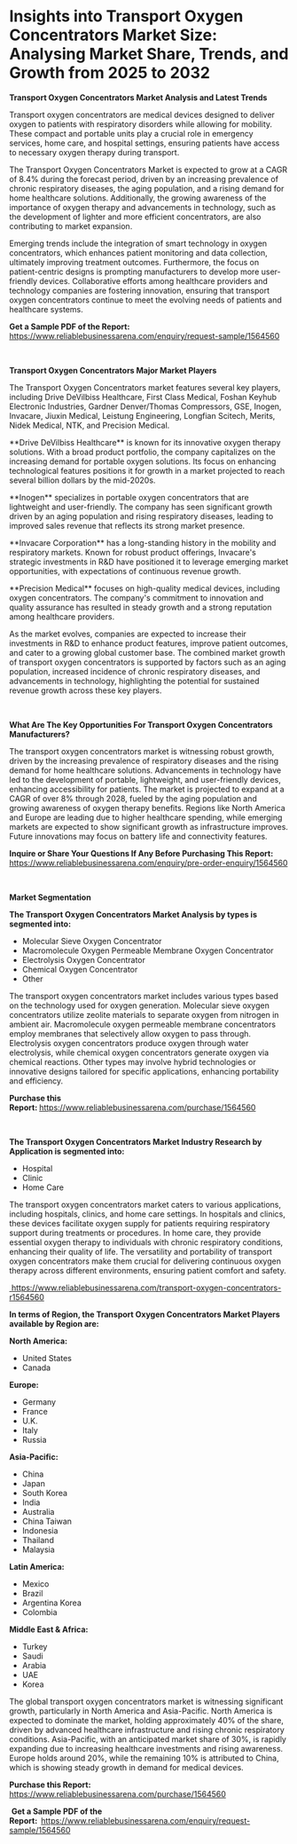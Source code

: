 <p><h1>Insights into Transport Oxygen Concentrators Market Size: Analysing Market Share, Trends, and Growth from 2025 to 2032</h1></p><p><strong>Transport Oxygen Concentrators Market Analysis and Latest Trends</strong></p>
<p><p>Transport oxygen concentrators are medical devices designed to deliver oxygen to patients with respiratory disorders while allowing for mobility. These compact and portable units play a crucial role in emergency services, home care, and hospital settings, ensuring patients have access to necessary oxygen therapy during transport. </p><p>The Transport Oxygen Concentrators Market is expected to grow at a CAGR of 8.4% during the forecast period, driven by an increasing prevalence of chronic respiratory diseases, the aging population, and a rising demand for home healthcare solutions. Additionally, the growing awareness of the importance of oxygen therapy and advancements in technology, such as the development of lighter and more efficient concentrators, are also contributing to market expansion. </p><p>Emerging trends include the integration of smart technology in oxygen concentrators, which enhances patient monitoring and data collection, ultimately improving treatment outcomes. Furthermore, the focus on patient-centric designs is prompting manufacturers to develop more user-friendly devices. Collaborative efforts among healthcare providers and technology companies are fostering innovation, ensuring that transport oxygen concentrators continue to meet the evolving needs of patients and healthcare systems.</p></p>
<p><strong>Get a Sample PDF of the Report:&nbsp;</strong> <a href="https://www.reliablebusinessarena.com/enquiry/request-sample/1564560?utm_campaign=2531&utm_medium=2&utm_source=Github&utm_content=ia&utm_term=14042025&utm_id=transport-oxygen-concentrators">https://www.reliablebusinessarena.com/enquiry/request-sample/1564560</a></p>
<p>&nbsp;</p>
<p><strong>Transport Oxygen Concentrators Major Market Players</strong></p>
<p><p>The Transport Oxygen Concentrators market features several key players, including Drive DeVilbiss Healthcare, First Class Medical, Foshan Keyhub Electronic Industries, Gardner Denver/Thomas Compressors, GSE, Inogen, Invacare, Jiuxin Medical, Leistung Engineering, Longfian Scitech, Merits, Nidek Medical, NTK, and Precision Medical. </p><p>**Drive DeVilbiss Healthcare** is known for its innovative oxygen therapy solutions. With a broad product portfolio, the company capitalizes on the increasing demand for portable oxygen solutions. Its focus on enhancing technological features positions it for growth in a market projected to reach several billion dollars by the mid-2020s.</p><p>**Inogen** specializes in portable oxygen concentrators that are lightweight and user-friendly. The company has seen significant growth driven by an aging population and rising respiratory diseases, leading to improved sales revenue that reflects its strong market presence.</p><p>**Invacare Corporation** has a long-standing history in the mobility and respiratory markets. Known for robust product offerings, Invacare's strategic investments in R&D have positioned it to leverage emerging market opportunities, with expectations of continuous revenue growth. </p><p>**Precision Medical** focuses on high-quality medical devices, including oxygen concentrators. The company's commitment to innovation and quality assurance has resulted in steady growth and a strong reputation among healthcare providers.</p><p>As the market evolves, companies are expected to increase their investments in R&D to enhance product features, improve patient outcomes, and cater to a growing global customer base. The combined market growth of transport oxygen concentrators is supported by factors such as an aging population, increased incidence of chronic respiratory diseases, and advancements in technology, highlighting the potential for sustained revenue growth across these key players.</p></p>
<p>&nbsp;</p>
<p><strong>What Are The Key Opportunities For Transport Oxygen Concentrators Manufacturers?</strong></p>
<p><p>The transport oxygen concentrators market is witnessing robust growth, driven by the increasing prevalence of respiratory diseases and the rising demand for home healthcare solutions. Advancements in technology have led to the development of portable, lightweight, and user-friendly devices, enhancing accessibility for patients. The market is projected to expand at a CAGR of over 8% through 2028, fueled by the aging population and growing awareness of oxygen therapy benefits. Regions like North America and Europe are leading due to higher healthcare spending, while emerging markets are expected to show significant growth as infrastructure improves. Future innovations may focus on battery life and connectivity features.</p></p>
<p><strong>Inquire or Share Your Questions If Any Before Purchasing This Report:</strong> <a href="https://www.reliablebusinessarena.com/enquiry/pre-order-enquiry/1564560?utm_campaign=2531&utm_medium=2&utm_source=Github&utm_content=ia&utm_term=14042025&utm_id=transport-oxygen-concentrators">https://www.reliablebusinessarena.com/enquiry/pre-order-enquiry/1564560</a></p>
<p>&nbsp;</p>
<p><strong>Market Segmentation</strong></p>
<p><strong>The Transport Oxygen Concentrators Market Analysis by types is segmented into:</strong></p>
<p><ul><li>Molecular Sieve Oxygen Concentrator</li><li>Macromolecule Oxygen Permeable Membrane Oxygen Concentrator</li><li>Electrolysis Oxygen Concentrator</li><li>Chemical Oxygen Concentrator</li><li>Other</li></ul></p>
<p><p>The transport oxygen concentrators market includes various types based on the technology used for oxygen generation. Molecular sieve oxygen concentrators utilize zeolite materials to separate oxygen from nitrogen in ambient air. Macromolecule oxygen permeable membrane concentrators employ membranes that selectively allow oxygen to pass through. Electrolysis oxygen concentrators produce oxygen through water electrolysis, while chemical oxygen concentrators generate oxygen via chemical reactions. Other types may involve hybrid technologies or innovative designs tailored for specific applications, enhancing portability and efficiency.</p></p>
<p><strong>Purchase this Report:&nbsp;</strong><a href="https://www.reliablebusinessarena.com/purchase/1564560?utm_campaign=2531&utm_medium=2&utm_source=Github&utm_content=ia&utm_term=14042025&utm_id=transport-oxygen-concentrators">https://www.reliablebusinessarena.com/purchase/1564560</a></p>
<p>&nbsp;</p>
<p><strong>The Transport Oxygen Concentrators Market Industry Research by Application is segmented into:</strong></p>
<p><ul><li>Hospital</li><li>Clinic</li><li>Home Care</li></ul></p>
<p><p>The transport oxygen concentrators market caters to various applications, including hospitals, clinics, and home care settings. In hospitals and clinics, these devices facilitate oxygen supply for patients requiring respiratory support during treatments or procedures. In home care, they provide essential oxygen therapy to individuals with chronic respiratory conditions, enhancing their quality of life. The versatility and portability of transport oxygen concentrators make them crucial for delivering continuous oxygen therapy across different environments, ensuring patient comfort and safety.</p></p>
<p><a href="https://www.reliablebusinessarena.com/transport-oxygen-concentrators-r1564560?utm_campaign=2531&utm_medium=2&utm_source=Github&utm_content=ia&utm_term=14042025&utm_id=transport-oxygen-concentrators">&nbsp;https://www.reliablebusinessarena.com/transport-oxygen-concentrators-r1564560</a></p>
<p><strong>In terms of Region, the Transport Oxygen Concentrators Market Players available by Region are:</strong></p>
<p>
    <p> <strong> North America: </strong>
        <ul>
            <li>United States</li>
            <li>Canada</li>
        </ul>
        </p> 
    <p> <strong> Europe: </strong>
        <ul>
            <li>Germany</li>
            <li>France</li>
            <li>U.K.</li>
            <li>Italy</li>
            <li>Russia</li>
        </ul>
        </p> 
    <p> <strong> Asia-Pacific: </strong>
        <ul>
            <li>China</li>
            <li>Japan</li>
            <li>South Korea</li>
            <li>India</li>
            <li>Australia</li>
            <li>China Taiwan</li>
            <li>Indonesia</li>
            <li>Thailand</li>
            <li>Malaysia</li>
        </ul>
        </p> 
    <p> <strong> Latin America: </strong>
        <ul>
            <li>Mexico</li>
            <li>Brazil</li>
            <li>Argentina Korea</li>
            <li>Colombia</li>
        </ul>
        </p> 
    <p> <strong> Middle East & Africa: </strong>
        <ul>
            <li>Turkey</li>
            <li>Saudi</li>
            <li>Arabia</li>
            <li>UAE</li>
            <li>Korea</li>
        </ul>
    </p>
    </p>
<p><p>The global transport oxygen concentrators market is witnessing significant growth, particularly in North America and Asia-Pacific. North America is expected to dominate the market, holding approximately 40% of the share, driven by advanced healthcare infrastructure and rising chronic respiratory conditions. Asia-Pacific, with an anticipated market share of 30%, is rapidly expanding due to increasing healthcare investments and rising awareness. Europe holds around 20%, while the remaining 10% is attributed to China, which is showing steady growth in demand for medical devices.</p></p>
<p><strong>Purchase this Report: </strong><a href="https://www.reliablebusinessarena.com/purchase/1564560?utm_campaign=2531&utm_medium=2&utm_source=Github&utm_content=ia&utm_term=14042025&utm_id=transport-oxygen-concentrators">https://www.reliablebusinessarena.com/purchase/1564560</a></p>
<p>&nbsp;<strong>Get a Sample PDF of the Report:&nbsp;&nbsp;</strong><a href="https://www.reliablebusinessarena.com/enquiry/request-sample/1564560?utm_campaign=2531&utm_medium=2&utm_source=Github&utm_content=ia&utm_term=14042025&utm_id=transport-oxygen-concentrators">https://www.reliablebusinessarena.com/enquiry/request-sample/1564560</a></p>
<p><strong></strong></p>
<p><p></p><p></p><p></p></p>